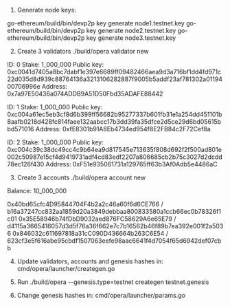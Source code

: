1. Generate node keys:

go-ethereum/build/bin/devp2p key generate node1.testnet.key
go-ethereum/build/bin/devp2p key generate node2.testnet.key
go-ethereum/build/bin/devp2p key generate node3.testnet.key

2. Create 3 validators
./build/opera validator new

ID: 0
Stake: 1_000_000
Public key:  0xc0041d7405a8bc7dabf1e397e6689ff09482466aea9d3a716bf1dd4fd971c22d035d8d939c88764136a3213106282887f9005b5addf23af781302a0119400706996e
Address:     0x7a97E50436a074ADDB9A51D50Fbd35ADAFE88442

ID: 1
Stake: 1_000_000
Public key:  0xc004a61ec5eb3cf8d6b399ff56682b95277337b601fb31e1a254dd451101b8aafb0218d428fc814faee132aabcc17b3dd39fa35dfce2d5ce29d6bd05615bbd571016
Address:     0xfE8301b91A8Eb4734ed954f8E2FB84c2F72Cef8a

ID: 2
Stake: 1_000_000
Public key:  0xc004c39c38dc49cc4c9b64ea9d817545e713635f808d692f2f500ad801e002c50987e15cf4d9419731adf4cd83edf2207a806685cb2b75c3027d2dcdd78ec126f430
Address:     0xF51e935061731a129765ff63b3Af0Adb5e4486aC

3. Create 3 accounts
./build/opera account new

Balance: 10_000_000

0x40bd65cfc4D95844704F4b2a2c46a60f6d6CE766 / b16a37247cc832aa1859d20a3849debbaa800833580a1ccb66ec0b78326f1c01
0x35E58946b74fDbD9032aed876FC58629A6e65E79 / d4115a3665416057d3d5f76a36f662e7c7b16562b46f89b7ea392e001f2a5036
0x846032c611697818a31cC090D436664b263C6E54 / 623cf3e5f616abe95cbdf1507063eefe98aac6641f4d7054f65d6942def07cbb

4. Update validators, accounts and genesis hashes in:
cmd/opera/launcher/creategen.go

5. Run ./build/opera --genesis.type=testnet creategen testnet.genesis

6. Change genesis hashes in:
cmd/opera/launcher/params.go
